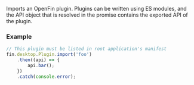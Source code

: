 Imports an OpenFin plugin. Plugins can be written using ES modules, and the API object that
is resolved in the promise contains the exported API of the plugin.

### Example

```js
// This plugin must be listed in root application's manifest
fin.desktop.Plugin.import('foo')
    .then((api) => {
        api.bar();
    })
    .catch(console.error);
```

